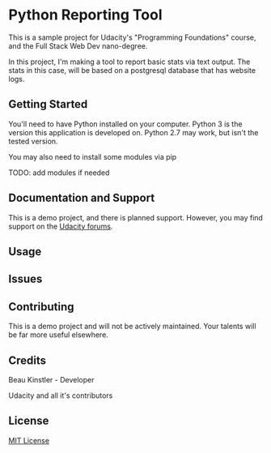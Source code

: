 Python Reporting Tool
================

This is a sample project for Udacity's "Programming Foundations" course, and the Full Stack Web Dev nano-degree.

In this project, I'm making a tool to report basic stats via text output.  The stats in this case, will be based on a postgresql database that has website logs.

Getting Started
---------------

You'll need to have Python installed on your computer. Python 3 is the version this application is developed on. Python 2.7 may work, but isn't the tested version.

You may also need to install some modules via pip

TODO: add modules if needed

Documentation and Support
-------------------------

This is a demo project, and there is planned support. However, you may find support on the [Udacity forums](https://discussions.udacity.com/).

Usage
-----
<!-- 
1. Download and unzip the files in this [zip file](https://github.com/beaukinstler/ud036_StarterCode/archive/master.zip), or clone with `$ git clone git@github.com:beaukinstler/ud036_StarterCode.git`
1. `cd` into the 'ud036_StarterCode' folder.
1. Edit the "entertainment_center.py" file.
    * The movies can be changed in the `make_list_of_movies()` function.
    * NOTE: You must create a Movie() object for each movie that you want to include.
1. Ensure all the movie instances have also been added to the `movies_list` array, if you want them show up on the web page.
1. run the entertainment_center.py file.
    * In most setups, with python installed, you should be able to run this command from the folder with this code
        > `$ python entertainment_center.py`
    * This will run the code, create a `fresh_tomatoes.html` file in the working directory, and launch a web browser to read the file. -->

Issues
------

Contributing
------------

This is a demo project and will not be actively maintained. Your talents will be far more useful elsewhere.

Credits
-------

Beau Kinstler - Developer

Udacity and all it's contributors

License
-------

[MIT License](https://opensource.org/licenses/mit-license)
